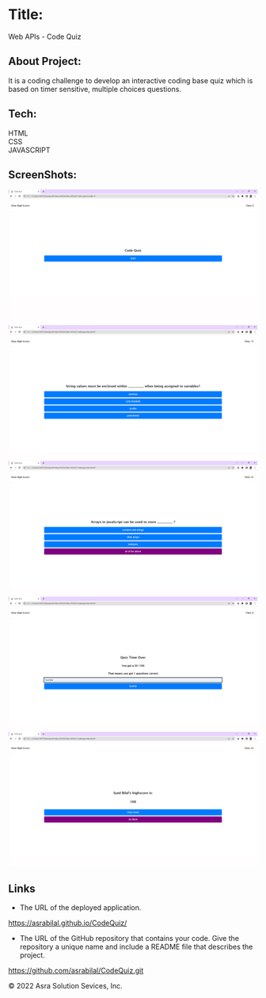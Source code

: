 # Title:

Web APIs - Code Quiz

## About Project:

It is a coding challenge to develop an interactive coding base quiz which is based on timer sensitive, multiple choices questions.

## Tech:

HTML<br/>
CSS<br/>
JAVASCRIPT

## ScreenShots:

![Home Page](./Assets/images/11.png)
![Quiz Page](./Assets/images/12.png)
![Hover effect on button](./Assets/images/13.png)
![Quiz time over Page](./Assets/images/14.png)
![View High Score Page](./Assets/images/15.png)

## Links

* The URL of the deployed application.

https://asrabilal.github.io/CodeQuiz/

* The URL of the GitHub repository that contains your code. Give the repository a unique name and include a README file that describes the project.

https://github.com/asrabilal/CodeQuiz.git

© 2022 Asra Solution Sevices, Inc.
